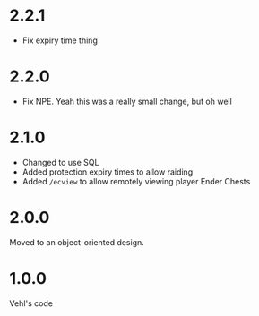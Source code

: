 2.2.1
=====
* Fix expiry time thing

2.2.0
=====
* Fix NPE. Yeah this was a really small change, but oh well

2.1.0
=====
* Changed to use SQL
* Added protection expiry times to allow raiding
* Added `/ecview` to allow remotely viewing player Ender Chests

2.0.0
=====

Moved to an object-oriented design.

1.0.0
=====

Vehl's code


